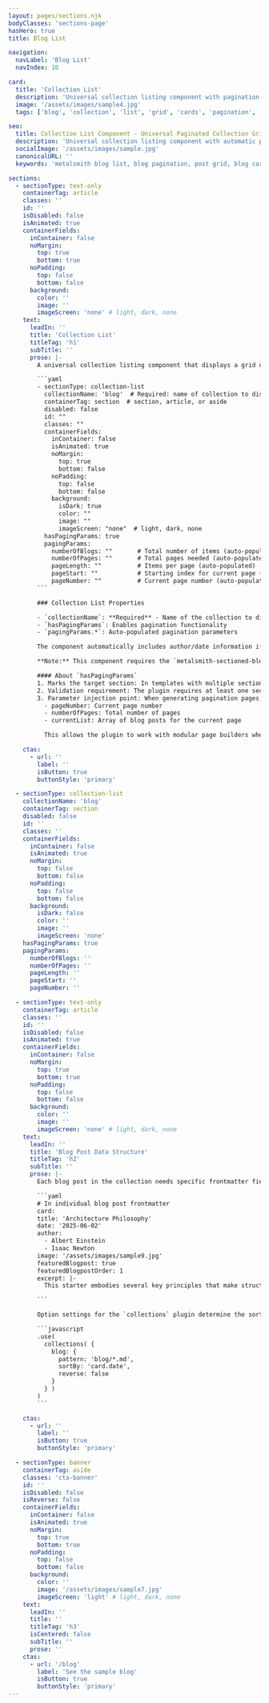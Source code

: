 ```yaml
---
layout: pages/sections.njk
bodyClasses: 'sections-page'
hasHero: true
title: Blog List

navigation:
  navLabel: 'Blog List'
  navIndex: 10

card:
  title: 'Collection List'
  description: 'Universal collection listing component with pagination and card-based layout. Works with any collection (blog, components, etc.).'
  image: '/assets/images/sample4.jpg'
  tags: ['blog', 'collection', 'list', 'grid', 'cards', 'pagination', 'archive']

seo:
  title: Collection List Component - Universal Paginated Collection Grid for Metalsmith
  description: 'Universal collection listing component with automatic pagination, card-based layout, and support for any collection type. Display collections in an organized grid with Metalsmith.'
  socialImage: '/assets/images/sample.jpg'
  canonicalURL: ''
  keywords: 'metalsmith blog list, blog pagination, post grid, blog cards, collection display, paginated blog, blog archive component, metalsmith collections'

sections:
  - sectionType: text-only
    containerTag: article
    classes: ''
    id: ''
    isDisabled: false
    isAnimated: true
    containerFields:
      inContainer: false
      noMargin:
        top: true
        bottom: true
      noPadding:
        top: false
        bottom: false
      background:
        color: ''
        image: ''
        imageScreen: 'none' # light, dark, none
    text:
      leadIn: ''
      title: 'Collection List'
      titleTag: 'h1'
      subTitle: ''
      prose: |-
        A universal collection listing component that displays a grid of items with pagination support. Works with any collection (blog posts, components, products, etc.) and automatically detects available fields like author and date.

        ```yaml
        - sectionType: collection-list
          collectionName: 'blog'  # Required: name of collection to display
          containerTag: section  # section, article, or aside
          disabled: false
          id: ""
          classes: ""
          containerFields:
            inContainer: false
            isAnimated: true
            noMargin:
              top: true
              bottom: false
            noPadding:
              top: false
              bottom: false
            background:
              isDark: true
              color: ""
              image: ""
              imageScreen: "none"  # light, dark, none
          hasPagingParams: true
          pagingParams:
            numberOfBlogs: ""       # Total number of items (auto-populated)
            numberOfPages: ""       # Total pages needed (auto-populated)
            pageLength: ""          # Items per page (auto-populated)
            pageStart: ""           # Starting index for current page (auto-populated)
            pageNumber: ""          # Current page number (auto-populated)
        ```

        ### Collection List Properties

        - `collectionName`: **Required** - Name of the collection to display ('blog', 'components', 'products', etc.)
        - `hasPagingParams`: Enables pagination functionality
        - `pagingParams.*`: Auto-populated pagination parameters

        The component automatically includes author/date information if present in collection items.

        **Note:** This component requires the `metalsmith-sectioned-blog-pagination` plugin to calculate and populate pagination parameters automatically.

        #### About `hasPagingParams`
        1. Marks the target section: In templates with multiple sections, hasPagingParams: true identifies which specific section should receive the pagination metadata (page number, total pages, current list of posts).
        2. Validation requirement: The plugin requires at least one section with hasPagingParams: true in the main template file. If missing, it throws an error: "blog.md must contain a section with  hasPagingParams: true" (src/index.js:50-51).
        3. Parameter injection point: When generating pagination pages, the plugin finds the section with hasPagingParams: true and injects the pagination parameters into that section's params object, including:
          - pageNumber: Current page number
          - numberOfPages: Total number of pages
          - currentList: Array of blog posts for the current page

          This allows the plugin to work with modular page builders where content is organized in sections, ensuring pagination data goes to the correct section rather than being added globally.

    ctas:
      - url: ''
        label: ''
        isButton: true
        buttonStyle: 'primary'

  - sectionType: collection-list
    collectionName: 'blog'
    containerTag: section
    disabled: false
    id: ''
    classes: ''
    containerFields:
      inContainer: false
      isAnimated: true
      noMargin:
        top: false
        bottom: false
      noPadding:
        top: false
        bottom: false
      background:
        isDark: false
        color: ''
        image: ''
        imageScreen: 'none'
    hasPagingParams: true
    pagingParams:
      numberOfBlogs: ''
      numberOfPages: ''
      pageLength: ''
      pageStart: ''
      pageNumber: ''

  - sectionType: text-only
    containerTag: article
    classes: ''
    id: ''
    isDisabled: false
    isAnimated: true
    containerFields:
      inContainer: false
      noMargin:
        top: true
        bottom: true
      noPadding:
        top: false
        bottom: false
      background:
        color: ''
        image: ''
        imageScreen: 'none' # light, dark, none
    text:
      leadIn: ''
      title: 'Blog Post Data Structure'
      titleTag: 'h2'
      subTitle: ''
      prose: |-
        Each blog post in the collection needs specific frontmatter fields for the blog-list component to render properly:

        ```yaml
        # In individual blog post frontmatter
        card:
        title: 'Architecture Philosophy'
        date: '2025-06-02'
        author:
          - Albert Einstein
          - Isaac Newton
        image: '/assets/images/sample9.jpg'
        featuredBlogpost: true
        featuredBlogpostOrder: 1
        excerpt: |-
          This starter embodies several key principles that make structured content management both powerful and approachable.

        ```

        Option settings for the `collections` plugin determine the sort order of the cards. In `metalsmith.js`:

        ```javascript
        .use(
          collections( {
            blog: {
              pattern: 'blog/*.md',
              sortBy: 'card.date',
              reverse: false
            }
          } )
        )
        ```

    ctas:
      - url: ''
        label: ''
        isButton: true
        buttonStyle: 'primary'

  - sectionType: banner
    containerTag: aside
    classes: 'cta-banner'
    id: ''
    isDisabled: false
    isReverse: false
    containerFields:
      inContainer: false
      isAnimated: true
      noMargin:
        top: true
        bottom: true
      noPadding:
        top: false
        bottom: false
      background:
        color: ''
        image: '/assets/images/sample7.jpg'
        imageScreen: 'light' # light, dark, none
    text:
      leadIn: ''
      title: ''
      titleTag: 'h3'
      isCentered: false
      subTitle: ''
      prose: ''
    ctas:
      - url: '/blog'
        label: 'See the sample blog'
        isButton: true
        buttonStyle: 'primary'
---
```


